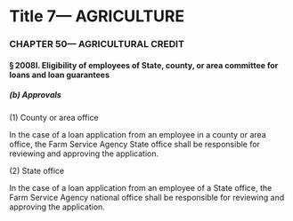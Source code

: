 
# Title 7— AGRICULTURE
### CHAPTER 50— AGRICULTURAL CREDIT
#### § 2008l. Eligibility of employees of State, county, or area committee for loans and loan guarantees
##### (b) Approvals

(1) County or area office

In the case of a loan application from an employee in a county or area office, the Farm Service Agency State office shall be responsible for reviewing and approving the application.

(2) State office

In the case of a loan application from an employee of a State office, the Farm Service Agency national office shall be responsible for reviewing and approving the application.

